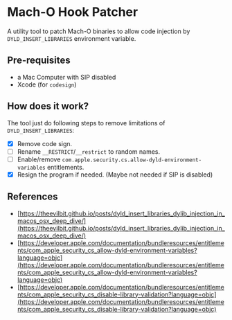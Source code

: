 # Mach-O Hook Patcher

A utility tool to patch Mach-O binaries to allow code injection by `DYLD_INSERT_LIBRARIES` environment variable.

## Pre-requisites
- a Mac Computer with SIP disabled
- Xcode (for `codesign`)

## How does it work?

The tool just do following steps to remove limitations of `DYLD_INSERT_LIBRARIES`:
- [x] Remove code sign.
- [ ] Rename `__RESTRICT`/`__restrict` to random names.
- [ ] Enable/remove `com.apple.security.cs.allow-dyld-environment-variables` entitlements.
- [x] Resign the program if needed. (Maybe not needed if SIP is disabled)

## References
- [https://theevilbit.github.io/posts/dyld_insert_libraries_dylib_injection_in_macos_osx_deep_dive/](https://theevilbit.github.io/posts/dyld_insert_libraries_dylib_injection_in_macos_osx_deep_dive/)
- [https://developer.apple.com/documentation/bundleresources/entitlements/com_apple_security_cs_allow-dyld-environment-variables?language=objc](https://developer.apple.com/documentation/bundleresources/entitlements/com_apple_security_cs_allow-dyld-environment-variables?language=objc)
- [https://developer.apple.com/documentation/bundleresources/entitlements/com_apple_security_cs_disable-library-validation?language=objc](https://developer.apple.com/documentation/bundleresources/entitlements/com_apple_security_cs_disable-library-validation?language=objc)
